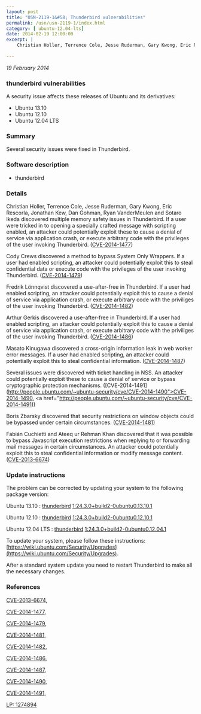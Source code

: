 ```yaml
---
layout: post
title: "USN-2119-1&#58; Thunderbird vulnerabilities"
permalink: /usn/usn-2119-1/index.html
category: [ ubuntu-12.04-lts]
date: 2014-02-19 12:00:00
excerpt: |
    Christian Holler, Terrence Cole, Jesse Ruderman, Gary Kwong, Eric Rescorla, Jonathan Kew, Dan Gohman, Ryan VanderMeulen and Sotaro Ikeda discovered multiple memory safety issues in Thunderbird. If a user were tricked in to opening a specially crafted message with scripting enabled, an attacker could potentially exploit these to cause a denial of service via application crash, or execute arbitrary code with the privileges of the user invoking Thunderbird. ([CVE-2014-1477](http://people.ubuntu.com/~ubuntu-security/cve/CVE-2014-1477))
    
--- 
```

 
 

*19 February 2014*

### thunderbird vulnerabilities

A security issue affects these releases of Ubuntu and its derivatives:

* Ubuntu 13.10
* Ubuntu 12.10
* Ubuntu 12.04 LTS

### Summary

Several security issues were fixed in Thunderbird. 

### Software description

* thunderbird 

### Details

Christian Holler, Terrence Cole, Jesse Ruderman, Gary Kwong, Eric Rescorla, Jonathan Kew, Dan Gohman, Ryan VanderMeulen and Sotaro Ikeda discovered multiple memory safety issues in Thunderbird. If a user were tricked in to opening a specially crafted message with scripting enabled, an attacker could potentially exploit these to cause a denial of service via application crash, or execute arbitrary code with the privileges of the user invoking Thunderbird. ([CVE-2014-1477](http://people.ubuntu.com/~ubuntu-security/cve/CVE-2014-1477))

Cody Crews discovered a method to bypass System Only Wrappers. If a user had enabled scripting, an attacker could potentially exploit this to steal confidential data or execute code with the privileges of the user invoking Thunderbird. ([CVE-2014-1479](http://people.ubuntu.com/~ubuntu-security/cve/CVE-2014-1479))

Fredrik Lönnqvist discovered a use-after-free in Thunderbird. If a user had enabled scripting, an attacker could potentially exploit this to cause a denial of service via application crash, or execute arbitrary code with the priviliges of the user invoking Thunderbird. ([CVE-2014-1482](http://people.ubuntu.com/~ubuntu-security/cve/CVE-2014-1482))

Arthur Gerkis discovered a use-after-free in Thunderbird. If a user had enabled scripting, an attacker could potentially exploit this to cause a denial of service via application crash, or execute arbitrary code with the priviliges of the user invoking Thunderbird. ([CVE-2014-1486](http://people.ubuntu.com/~ubuntu-security/cve/CVE-2014-1486))

Masato Kinugawa discovered a cross-origin information leak in web worker error messages. If a user had enabled scripting, an attacker could potentially exploit this to steal confidential information. ([CVE-2014-1487](http://people.ubuntu.com/~ubuntu-security/cve/CVE-2014-1487))

Several issues were discovered with ticket handling in NSS. An attacker could potentially exploit these to cause a denial of service or bypass cryptographic protection mechanisms. ([CVE-2014-1491](http://people.ubuntu.com/~ubuntu-security/cve/CVE-2014-1490">CVE-2014-1490</a>, <a href="http://people.ubuntu.com/~ubuntu-security/cve/CVE-2014-1491))

Boris Zbarsky discovered that security restrictions on window objects could be bypassed under certain circumstances. ([CVE-2014-1481](http://people.ubuntu.com/~ubuntu-security/cve/CVE-2014-1481))

Fabián Cuchietti and Ateeq ur Rehman Khan discovered that it was possible to bypass Javascript execution restrictions when replying to or forwarding mail messages in certain circumstances. An attacker could potentially exploit this to steal confidential information or modify message content. ([CVE-2013-6674](http://people.ubuntu.com/~ubuntu-security/cve/CVE-2013-6674)) 

### Update instructions

The problem can be corrected by updating your system to the following package version:

Ubuntu 13.10
 : [thunderbird](https://launchpad.net/ubuntu/+source/thunderbird) <span> [1:24.3.0+build2-0ubuntu0.13.10.1](https://launchpad.net/ubuntu/+source/thunderbird/1:24.3.0+build2-0ubuntu0.13.10.1) </span> 

Ubuntu 12.10
 : [thunderbird](https://launchpad.net/ubuntu/+source/thunderbird) <span> [1:24.3.0+build2-0ubuntu0.12.10.1](https://launchpad.net/ubuntu/+source/thunderbird/1:24.3.0+build2-0ubuntu0.12.10.1) </span> 

Ubuntu 12.04 LTS
 : [thunderbird](https://launchpad.net/ubuntu/+source/thunderbird) <span> [1:24.3.0+build2-0ubuntu0.12.04.1](https://launchpad.net/ubuntu/+source/thunderbird/1:24.3.0+build2-0ubuntu0.12.04.1) </span> 

To update your system, please follow these instructions: [https://wiki.ubuntu.com/Security/Upgrades](https://wiki.ubuntu.com/Security/Upgrades).

After a standard system update you need to restart Thunderbird to make all the necessary changes. 

### References

 
 [CVE-2013-6674](http://people.ubuntu.com/~ubuntu-security/cve/CVE-2013-6674), 

 [CVE-2014-1477](http://people.ubuntu.com/~ubuntu-security/cve/CVE-2014-1477), 

 [CVE-2014-1479](http://people.ubuntu.com/~ubuntu-security/cve/CVE-2014-1479), 

 [CVE-2014-1481](http://people.ubuntu.com/~ubuntu-security/cve/CVE-2014-1481), 

 [CVE-2014-1482](http://people.ubuntu.com/~ubuntu-security/cve/CVE-2014-1482), 

 [CVE-2014-1486](http://people.ubuntu.com/~ubuntu-security/cve/CVE-2014-1486), 

 [CVE-2014-1487](http://people.ubuntu.com/~ubuntu-security/cve/CVE-2014-1487), 

 [CVE-2014-1490](http://people.ubuntu.com/~ubuntu-security/cve/CVE-2014-1490), 

 [CVE-2014-1491](http://people.ubuntu.com/~ubuntu-security/cve/CVE-2014-1491), 

 [LP: 1274894](https://launchpad.net/bugs/1274894)
 

